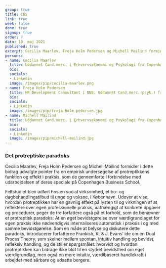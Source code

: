 ```yaml
---
group: true
title: CBS
link: true
week: false
done: true
signup: true
order: 7
dato: 10. maj 2021
published: true
excerpt: Cecilia Maarlev, Freja Holm Pedersen og Michell Mailind formidler i dette bidrag udvalgte pointer fra en empirisk undersøgelse af protreptikkens funktion og effekt i praksis, som de gennemførte i forbindelse med udarbejdelsen af deres speciale på Copenhagen Business School.
persons:
- name: Cecilia Maarlev
  title: Uddannet Cand.merc. i Erhvervsøkonomi og Psykologi fra Copenhagen Business School, 2019.
  bio:
  socials:
  - Linkedin
  image: /images/pip/cecilia-maarlev.png
- name: Freja Holm Pedersen
  title: HR Development Consultant i NNE. Uddannet Cand.merc.(psyk.) fra CBS.
  bio:
  socials:
  - Linkedin
  image: /images/pip/freja-holm-pedersen.jpg
- name: Michell Mailind
  title: Uddannet Cand.merc. i Erhvervsøkonomi og Psykologi fra Copenhagen Business School i 2019.
  bio:
  socials:
  - Linkedin
  image: /images/pip/michell-mailind.jpg
---
```

### Det protreptiske paradoks

Cecilia Maarlev, Freja Holm Pedersen og Michell Mailind formidler i dette bidrag udvalgte pointer fra en empirisk undersøgelse af protreptikkens funktion og effekt i praksis, som de gennemførte i forbindelse med udarbejdelsen af deres speciale på Copenhagen Business School.

Feltstudiet blev udført hos en social virksomhed, et bo- og dagbehandlingstilbud til unge og voksne, i København. Udover at vise, hvordan protreptikken har en gavnlig effekt på lysten til og virkningen af at reflektere over egen professionelle praksis, uafhængigt af konkrete opgaver og procedurer, peger de tre forfattere også på et forhold, som de benævner et protreptisk paradoks: At en øget bevidstgørelse over værdigrundlaget for egen praksis ikke nødvendigvis internaliseres automatisk i praksis i og med samme bevidstgørelse. Som en måde at belyse og diskutere dette paradoks, introducerer forfatterne Frankish, K. & J. Evans’ ide om en Dual Proces Theory, som skelner mellem spontan, intuitiv handling og bevidst, refleksiv handling, og de stiller spørgsmålet: hvorvidt og hvordan protreptikken kan bidrage ikke blot til en styrket bevidsthed om eget værdigrundlag, men også en mere intuitiv, værdibaseret handlekraft i arbejdet med sårbare og udsatte borgere.